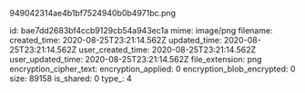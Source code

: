 949042314ae4b1bf7524940b0b4971bc.png

id: bae7dd2683bf4ccb9129cb54a943ec1a
mime: image/png
filename: 
created_time: 2020-08-25T23:21:14.562Z
updated_time: 2020-08-25T23:21:14.562Z
user_created_time: 2020-08-25T23:21:14.562Z
user_updated_time: 2020-08-25T23:21:14.562Z
file_extension: png
encryption_cipher_text: 
encryption_applied: 0
encryption_blob_encrypted: 0
size: 89158
is_shared: 0
type_: 4